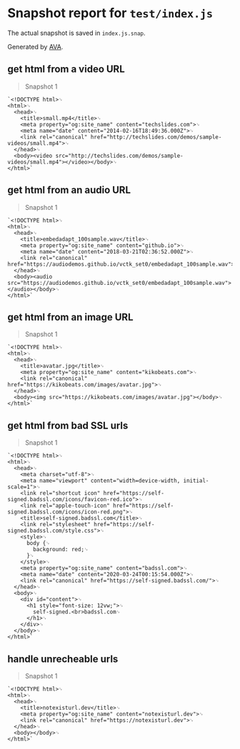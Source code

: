 # Snapshot report for `test/index.js`

The actual snapshot is saved in `index.js.snap`.

Generated by [AVA](https://avajs.dev).

## get html from a video URL

> Snapshot 1

    `<!DOCTYPE html>␊
    <html>␊
      <head>␊
        <title>small.mp4</title>␊
        <meta property="og:site_name" content="techslides.com">␊
        <meta name="date" content="2014-02-16T18:49:36.000Z">␊
        <link rel="canonical" href="http://techslides.com/demos/sample-videos/small.mp4">␊
      </head>␊
      <body><video src="http://techslides.com/demos/sample-videos/small.mp4"></video></body>␊
    </html>`

## get html from an audio URL

> Snapshot 1

    `<!DOCTYPE html>␊
    <html>␊
      <head>␊
        <title>embedadapt_100sample.wav</title>␊
        <meta property="og:site_name" content="github.io">␊
        <meta name="date" content="2018-03-21T02:36:52.000Z">␊
        <link rel="canonical" href="https://audiodemos.github.io/vctk_set0/embedadapt_100sample.wav">␊
      </head>␊
      <body><audio src="https://audiodemos.github.io/vctk_set0/embedadapt_100sample.wav"></audio></body>␊
    </html>`

## get html from an image URL

> Snapshot 1

    `<!DOCTYPE html>␊
    <html>␊
      <head>␊
        <title>avatar.jpg</title>␊
        <meta property="og:site_name" content="kikobeats.com">␊
        <link rel="canonical" href="https://kikobeats.com/images/avatar.jpg">␊
      </head>␊
      <body><img src="https://kikobeats.com/images/avatar.jpg"></body>␊
    </html>`

## get html from bad SSL urls

> Snapshot 1

    `<!DOCTYPE html>␊
    <html>␊
      <head>␊
        <meta charset="utf-8">␊
        <meta name="viewport" content="width=device-width, initial-scale=1">␊
        <link rel="shortcut icon" href="https://self-signed.badssl.com/icons/favicon-red.ico">␊
        <link rel="apple-touch-icon" href="https://self-signed.badssl.com/icons/icon-red.png">␊
        <title>self-signed.badssl.com</title>␊
        <link rel="stylesheet" href="https://self-signed.badssl.com/style.css">␊
        <style>␊
          body {␊
            background: red;␊
          }␊
        </style>␊
        <meta property="og:site_name" content="badssl.com">␊
        <meta name="date" content="2020-03-24T00:15:54.000Z">␊
        <link rel="canonical" href="https://self-signed.badssl.com/">␊
      </head>␊
      <body>␊
        <div id="content">␊
          <h1 style="font-size: 12vw;">␊
            self-signed.<br>badssl.com␊
          </h1>␊
        </div>␊
      </body>␊
    </html>`

## handle unrecheable urls

> Snapshot 1

    `<!DOCTYPE html>␊
    <html>␊
      <head>␊
        <title>notexisturl.dev</title>␊
        <meta property="og:site_name" content="notexisturl.dev">␊
        <link rel="canonical" href="https://notexisturl.dev">␊
      </head>␊
      <body></body>␊
    </html>`
